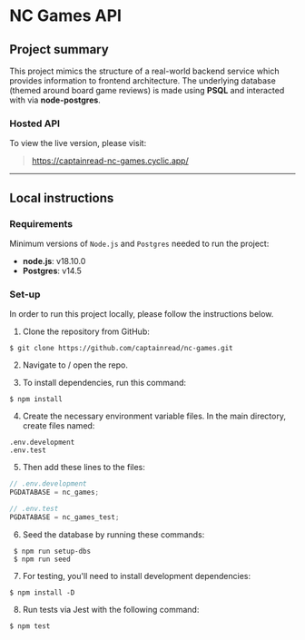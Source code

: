 # NC Games API

## Project summary

This project mimics the structure of a real-world backend service which provides information to frontend architecture.
The underlying database (themed around board game reviews) is made using **PSQL** and interacted with via **node-postgres**.

### Hosted API

To view the live version, please visit:

> https://captainread-nc-games.cyclic.app/

---

## Local instructions

### Requirements

Minimum versions of `Node.js` and `Postgres` needed to run the project:

- **node.js**: v18.10.0
- **Postgres**: v14.5

### Set-up

In order to run this project locally, please follow the instructions below.

1. Clone the repository from GitHub:

```shell
$ git clone https://github.com/captainread/nc-games.git
```

2. Navigate to / open the repo.

3. To install dependencies, run this command:

```shell
$ npm install
```

4. Create the necessary environment variable files. In the main directory, create files named:

```
.env.development
.env.test
```

5. Then add these lines to the files:

```js
// .env.development
PGDATABASE = nc_games;

// .env.test
PGDATABASE = nc_games_test;
```

6. Seed the database by running these commands:

```shell
 $ npm run setup-dbs
 $ npm run seed
```

7. For testing, you'll need to install development dependencies:

```shell
$ npm install -D
```

8.  Run tests via Jest with the following command:

```shell
$ npm test
```
